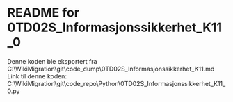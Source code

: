 # README for 0TD02S_Informasjonssikkerhet_K11_0
Denne koden ble eksportert fra C:\WikiMigration\git\code_dump\0TD02S_Informasjonssikkerhet_K11.md
Link til denne koden: C:\WikiMigration\git\code_repo\Python\0TD02S_Informasjonssikkerhet_K11_0.py
